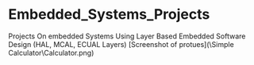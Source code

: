 # Embedded_Systems_Projects
Projects On embedded Systems Using Layer Based Embedded Software Design (HAL, MCAL, ECUAL Layers)
[Screenshot of protues](\Simple Calculator\Calculator.png)

